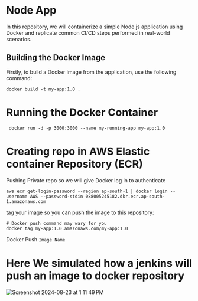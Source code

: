 # Node App

In this repository, we will containerize a simple Node.js application using Docker and replicate common CI/CD steps performed in real-world scenarios.

## Building the Docker Image

Firstly, to build a Docker image from the application, use the following command:

```
docker build -t my-app:1.0 .
```
# Running the Docker Container

```
 docker run -d -p 3000:3000 --name my-running-app my-app:1.0 
```
# Creating repo in AWS Elastic container Repository (ECR)
Pushing Private repo so we will give Docker log in to authenticate

```
aws ecr get-login-password --region ap-south-1 | docker login --username AWS --password-stdin 088005245182.dkr.ecr.ap-south-1.amazonaws.com
```
tag your image so you can push the image to this repository:
```
# Docker push command may wary for you 
docker tag my-app:1.0.amazonaws.com/my-app:1.0
```
Docker Push ```Image Name```
# Here We simulated how a jenkins will push an image to docker repository
![Screenshot 2024-08-23 at 1 11 49 PM](https://github.com/user-attachments/assets/bd6c0e61-db57-4eb3-8c70-2596fe25528d)
